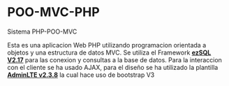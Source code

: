 # POO-MVC-PHP
Sistema PHP-POO-MVC

Esta es una aplicacion Web PHP utilizando programacion orientada a objetos y una estructura de datos MVC. Se utiliza el Framework **[ezSQL V2.17](https://github.com/ezSQL/ezsql/tree/v2)**  para las conexion y consultas a la base de datos. Para la interaccion con el cliente se ha usado AJAX, para el diseño se ha utilizado la plantilla **[AdminLTE v2.3.8](https://github.com/ColorlibHQ/AdminLTE)** la cual hace uso de bootstrap V3
